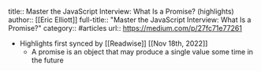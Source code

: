 title:: Master the JavaScript Interview: What Is a Promise? (highlights)
author:: [[Eric Elliott]]
full-title:: "Master the JavaScript Interview: What Is a Promise?"
category:: #articles
url:: https://medium.com/p/27fc71e77261

- Highlights first synced by [[Readwise]] [[Nov 18th, 2022]]
	- A promise is an object that may produce a single value some time in the future